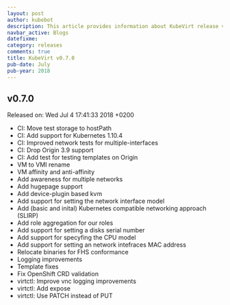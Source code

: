 ```yaml
---
layout: post
author: kubebot
description: This article provides information about KubeVirt release v0.7.0 changes
navbar_active: Blogs
datefixme:
category: releases
comments: true
title: KubeVirt v0.7.0
pub-date: July
pub-year: 2018
---
```



## v0.7.0

Released on: Wed Jul 4 17:41:33 2018 +0200

- CI: Move test storage to hostPath
- CI: Add support for Kubernetes 1.10.4
- CI: Improved network tests for multiple-interfaces
- CI: Drop Origin 3.9 support
- CI: Add test for testing templates on Origin
- VM to VMI rename
- VM affinity and anti-affinity
- Add awareness for multiple networks
- Add hugepage support
- Add device-plugin based kvm
- Add support for setting the network interface model
- Add (basic and inital) Kubernetes compatible networking approach (SLIRP)
- Add role aggregation for our roles
- Add support for setting a disks serial number
- Add support for specyfing the CPU model
- Add support for setting an network intefraces MAC address
- Relocate binaries for FHS conformance
- Logging improvements
- Template fixes
- Fix OpenShift CRD validation
- virtctl: Improve vnc logging improvements
- virtctl: Add expose
- virtctl: Use PATCH instead of PUT
